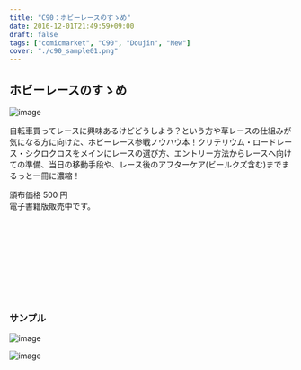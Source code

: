 ```yaml
---
title: "C90：ホビーレースのすゝめ"
date: 2016-12-01T21:49:59+09:00
draft: false
tags: ["comicmarket", "C90", "Doujin", "New"]
cover: "./c90_sample01.png"
---
```


## ホビーレースのすゝめ

![image](/images/c90/c90_sample01.png)

自転車買ってレースに興味あるけどどうしよう？という方や草レースの仕組みが気になる方に向けた、ホビーレース参戦ノウハウ本！クリテリウム・ロードレース・シクロクロスをメインにレースの選び方、エントリー方法からレースへ向けての準備、当日の移動手段や、レース後のアフターケア(ビールクズ含む)までまるっと一冊に濃縮！

頒布価格 500 円\
電子書籍版販売中です。

<div class="iframely-embed"><div class="iframely-responsive" style="height: 140px; padding-bottom: 0;"><a href="https://amzn.to/2NJXuNU" data-iframely-url="//cdn.iframe.ly/KZ9irLe?iframe=card-small"></a></div></div>

### サンプル

![image](/images/c90/c90_sample02.png)

![image](/images/c90/c90_sample03.jpg)
